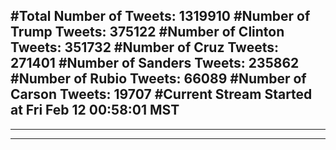 #Total Number of Tweets: 1319910 
#Number of Trump Tweets: 375122
#Number of Clinton Tweets: 351732
#Number of Cruz Tweets: 271401
#Number of Sanders Tweets: 235862
#Number of Rubio Tweets: 66089
#Number of Carson Tweets: 19707
#Current Stream Started at Fri Feb 12 00:58:01 MST
---
---
---
